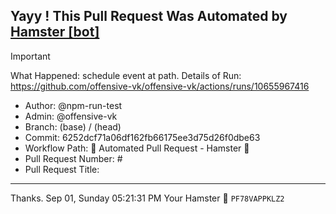 ## Yayy ! This Pull Request Was Automated by [Hamster [bot]](https://github.com/npm-run-test)

> [!IMPORTANT]
> What Happened: schedule event at  path.
> Details of Run: https://github.com/offensive-vk/offensive-vk/actions/runs/10655967416

- Author: @npm-run-test
- Admin: @offensive-vk
- Branch:  (base) /  (head)
- Commit: 6252dcf71a06df162fb66175ee3d75d26f0dbe63
- Workflow Path: 🤖 Automated Pull Request - Hamster 🐹
- Pull Request Number: #
- Pull Request Title: 

---

Thanks.
Sep 01, Sunday 05:21:31 PM
Your Hamster 🐹 <code>PF78VAPPKLZ2</code>
